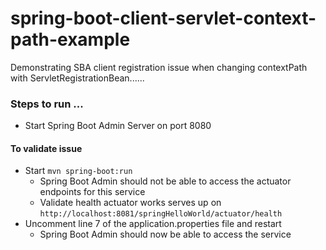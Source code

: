 # spring-boot-client-servlet-context-path-example
Demonstrating SBA client registration issue when changing contextPath with ServletRegistrationBean......

### Steps to run  ...
* Start Spring Boot Admin Server on port 8080
#### To validate issue
* Start `mvn spring-boot:run`
  * Spring Boot Admin should not be able to access the actuator endpoints for this service
  * Validate health actuator works serves up on `http://localhost:8081/springHelloWorld/actuator/health` 
* Uncomment line 7 of the application.properties file and restart
  * Spring Boot Admin should now be able to access the service  
